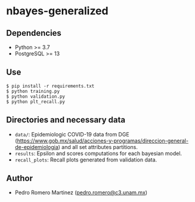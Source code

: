 # nbayes-generalized

## Dependencies

* Python >= 3.7
* PostgreSQL >= 13

## Use

```
$ pip install -r requirements.txt
$ python training.py
$ python validation.py
$ python plt_recall.py
```

## Directories and necessary data

* `data/`: Epidemiologic COVID-19 data from DGE (https://www.gob.mx/salud/acciones-y-programas/direccion-general-de-epidemiologia) and all set attributes partitions.  
* `results`: Epsilon and scores computations for each bayesian model.
* `recall_plots`: Recall plots generated from validation data.

## Author

* Pedro Romero Martinez (pedro.romero@c3.unam.mx)